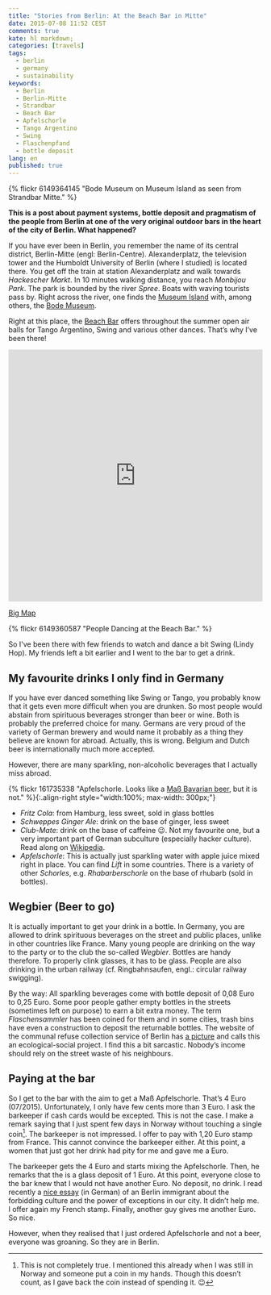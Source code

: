 ```yaml
---
title: "Stories from Berlin: At the Beach Bar in Mitte"
date: 2015-07-08 11:52 CEST
comments: true
kate: hl markdown;
categories: [travels]
tags:
  - berlin
  - germany
  - sustainability
keywords:
  - Berlin
  - Berlin-Mitte
  - Strandbar
  - Beach Bar
  - Apfelschorle
  - Tango Argentino
  - Swing
  - Flaschenpfand
  - bottle deposit
lang: en
published: true
---
```


{% flickr 6149364145 "Bode Museum on Museum Island as seen from Strandbar Mitte." %}

**This is a post about payment systems, bottle deposit and pragmatism of the people from Berlin at one of the very original outdoor bars in the heart of the city of Berlin. What happened?**

If you have ever been in Berlin, you remember the name of its central district, Berlin-Mitte (engl: Berlin-Centre). Alexanderplatz, the television tower and the Humboldt University of Berlin (where I studied) is located there. You get off the train at station Alexanderplatz and walk towards *Hackescher Markt*. In 10 minutes walking distance, you reach *Monbijou Park*. The park is bounded by the river *Spree*. Boats with waving tourists pass by. Right across the river, one finds the [Museum Island] with, among others, the [Bode Museum].

[Museum Island]: https://en.wikipedia.org/wiki/Museum_Island
[Bode Museum]: https://en.wikipedia.org/wiki/Bode_Museum

Right at this place, the [Beach Bar] offers throughout the summer open air balls for Tango Argentino, Swing and various other dances. That’s why I’ve been there!

[Beach Bar]: http://www.strandbar-mitte.de/strandbar/index.html

<!--more-->

<iframe width="100%" height="500px" frameBorder="0" src="https://a.tiles.mapbox.com/v4/rriemann.mli0jmfp.html?access_token=pk.eyJ1IjoicnJpZW1hbm4iLCJhIjoiODgwZGJiNTdjYmRlOWE1NzkwMGQwMDljZWUzMTMzYzAifQ.fFrHR0eLYKhxLsUbDrD0vQ"></iframe>

[Big Map](https://api.tiles.mapbox.com/v4/rriemann.mli0jmfp/page.html?access_token=pk.eyJ1IjoicnJpZW1hbm4iLCJhIjoiODgwZGJiNTdjYmRlOWE1NzkwMGQwMDljZWUzMTMzYzAifQ.fFrHR0eLYKhxLsUbDrD0vQ)

{% flickr 6149360587 "People Dancing at the Beach Bar." %}

So I've been there with few friends to watch and dance a bit Swing (Lindy Hop). My friends left a bit earlier and I went to the bar to get a drink.

## My favourite drinks I only find in Germany

If you have ever danced something like Swing or Tango, you probably know that it gets even more difficult when you are drunken. So most people would abstain from spirituous beverages stronger than beer or wine. Both is probably the preferred choice for many. Germans are very proud of the variety of German brewery and would name it probably as a thing they believe are known for abroad. Actually, this is wrong. Belgium and Dutch beer is internationally much more accepted.

However, there are many sparkling, non-alcoholic beverages that I actually miss abroad.


{% flickr 161735338 "Apfelschorle. Looks like a <a href='https://en.wikipedia.org/wiki/Ma%C3%9F'>Maß Bavarian beer</a>, but it is not." %}{:.align-right style="width:100%; max-width: 300px;"}

- *Fritz Cola*: from Hamburg, less sweet, sold in glass bottles
- *Schweppes Ginger Ale*: drink on the base of ginger, less sweet
- *Club-Mate*: drink on the base of caffeine :wink:. Not my favourite one, but a very important part of German subculture (especially hacker culture). Read along on [Wikipedia](https://en.wikipedia.org/wiki/Club-Mate).
- *Apfelschorle*: This is actually just sparkling water with apple juice mixed right in place. You can find *Lift* in some countries. There is a variety of other *Schorles*, e.g. *Rhabarberschorle* on the base of rhubarb (sold in bottles).

## Wegbier (Beer to go)

It is actually important to get your drink in a bottle. In Germany, you are allowed to drink spirituous beverages on the street and public places, unlike in other countries like France. Many young people are drinking on the way to the party or to the club the so-called *Wegbier*. Bottles are handy therefore. To properly clink glasses, it has to be glass. People are also drinking in the urban railway (cf. Ringbahnsaufen, engl.: circular railway swigging).

By the way: All sparkling beverages come with bottle deposit of 0,08 Euro to 0,25 Euro. Some poor people gather empty bottles in the streets (sometimes left on purpose) to earn a bit extra money. The term *Flaschensammler* has been coined for them and in some cities, trash bins have even a construction to deposit the returnable bottles. The website of the communal refuse collection service of Berlin has [a picture](http://www.bsr.de/17520.html) and calls this an ecological-social project. I find this a bit sarcastic. Nobody’s income should rely on the street waste of his neighbours.

## Paying at the bar

So I get to the bar with the aim to get a Maß Apfelschorle. That’s 4 Euro (07/2015). Unfortunately, I only have few cents more than 3 Euro. I ask the barkeeper if cash cards would be excepted. This is not the case. I make a remark saying that I just spent few days in Norway without touching a single coin[^1]. The barkeeper is not impressed. I offer to pay with 1,20 Euro stamp from France. This cannot convince the barkeeper either. At this point, a women that just got her drink had pity for me and gave me a Euro.

The barkeeper gets the 4 Euro and starts mixing the Apfelschorle. Then, he remarks that the is a glass deposit of 1 Euro. At this point, everyone close to the bar knew that I would not have another Euro. No deposit, no drink. I read recently a [nice essay](https://www.taz.de/Verbotskultur-in-Deutschland/!159520/) (in German) of an Berlin immigrant about the forbidding culture and the power of exceptions in our city. It didn’t help me. I offer again my French stamp. Finally, another guy gives me another Euro. So nice.

However, when they realised that I just ordered Apfelschorle and not a beer,
everyone was groaning. So they are in Berlin.

[^1]: This is not completely true. I mentioned this already when I was still in Norway and someone put a coin in my hands. Though this doesn’t count, as I gave back the coin instead of spending it. :wink:
